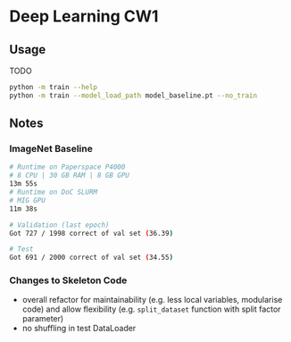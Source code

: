 # Deep Learning CW1

## Usage

TODO

```sh
python -m train --help
python -m train --model_load_path model_baseline.pt --no_train
```

## Notes

### ImageNet Baseline

```sh
# Runtime on Paperspace P4000
# 8 CPU | 30 GB RAM | 8 GB GPU
13m 55s
# Runtime on DoC SLURM
# MIG GPU
11m 38s

# Validation (last epoch)
Got 727 / 1998 correct of val set (36.39)

# Test
Got 691 / 2000 correct of val set (34.55)
```

### Changes to Skeleton Code

- overall refactor for maintainability (e.g. less local variables, modularise
  code) and allow flexibility (e.g. `split_dataset` function with split factor
  parameter)
- no shuffling in test DataLoader
